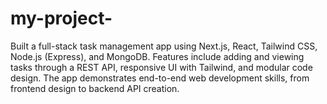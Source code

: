 # my-project-
Built a full-stack task management app using Next.js, React, Tailwind CSS, Node.js (Express), and MongoDB. Features include adding and viewing tasks through a REST API, responsive UI with Tailwind, and modular code design. The app demonstrates end-to-end web development skills, from frontend design to backend API creation.
